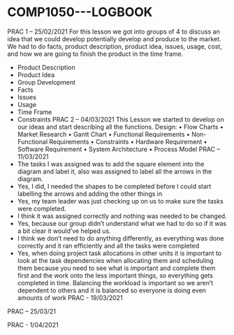 # COMP1050---LOGBOOK
PRAC 1 – 25/02/2021 
For this lesson we got into groups of 4 to discuss an idea that we could develop potentially develop and produce to the market. We had to do facts, product description, product idea, issues, usage, cost, and how we are going to finish the product in the time frame.
-	Product Description 
-	Product Idea
-	Group Development 
-	Facts 
-	Issues 
-	Usage 
-	Time Frame 
-	Constraints 
PRAC 2 – 04/03/2021 
This Lesson we started to develop on our ideas and start describing all the functions. 
Design:
•	Flow Charts 
•	Market Research 
•	Gantt Chart 
•	Functional Requirements 
•	Non-Functional Requirements 
•	Constraints 
•	Hardware Requirement 
•	Software Requirement 
•	System Architecture 
•	Process Model 
PRAC – 11/03/2021
-	The tasks I was assigned was to add the square element into the diagram and label it, also was assigned to label all the arrows in the diagram. 
-	Yes, I did, I needed the shapes to be completed before I could start labelling the arrows and adding the other things in
-	Yes, my team leader was just checking up on us to make sure the tasks were completed.
-	I think it was assigned correctly and nothing was needed to be changed.
-	Yes, because our group didn’t understand what we had to do so if it was a bit clear it would’ve helped us.
-	I think we don’t need to do anything differently, as everything was done correctly and it ran efficiently and all the tasks were completed 
-	Yes, when doing project task allocations in other units it is important to look at the task dependencies when allocating them and scheduling them because you need to see what is important and complete them first and the work onto the less important things, so everything gets completed in time. Balancing the workload is important so we aren’t dependent to others and it is balanced so everyone is doing even amounts of work 
PRAC - 19/03/2021

PRAC – 25/03/21

PRAC - 1/04/2021

